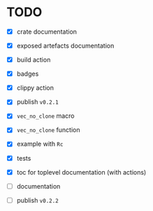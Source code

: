 # TODO

* [x] crate documentation

* [x] exposed artefacts documentation

* [x] build action 

* [x] badges

* [x] clippy action

* [x] publish `v0.2.1`

* [x] `vec_no_clone` macro

* [x] `vec_no_clone` function

* [x] example with `Rc`

* [x] tests

* [x] toc for toplevel documentation (with actions)

* [ ] documentation

* [ ] publish `v0.2.2`
